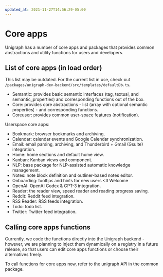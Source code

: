 ```yaml
---
updated_at: 2021-11-27T14:56:29-05:00
---
```

# Core apps

Unigraph has a number of core apps and packages that provides common abstractions and utility functions for users and developers.

## List of core apps (in load order)

This list may be outdated. For the current list in use, check out `/packages/unigraph-dev-backend/src/templates/defaultDb.ts`.

- Semantic: provides basic semantic interfaces (tag, textual, and semantic_properties) and corresponding functions out of the box.
- Core: provides core abstractions - list (array with optional semantic properties) - and corresponding functions.
- Coreuser: provides common user-space features (notification).

Userspace core apps:

- Bookmark: browser bookmarks and archiving.
- Calendar: calendar events and Google Calendar synchronization.
- Email: email parsing, archiving, and Thunderbird + Gmail (Gsuite) integration.
- Home: home sections and default home view.
- Kanban: Kanban views and component.
- NLP: base package for NLP-assisted automatic knowledge management.
- Notes: note block definition and outliner-based notes editor.
- Onboarding: tooltips and hints for new users <3 Welcome
- OpenAI: OpenAI Codex & GPT-3 integration.
- Reader: the reader view, speed reader and reading progress saving.
- Reddit: Reddit feed integration.
- RSS Reader: RSS feeds integration.
- Todo: todo list.
- Twitter: Twitter feed integration.

## Calling core apps functions

Currently, we code the functions directly into the Unigraph backend - however, we are planning to inject them dynamically on a registry in a future release, so that users can edit core apps functions or choose their alternatives freely.

To call functions for core apps now, refer to the unigraph API in the common package.